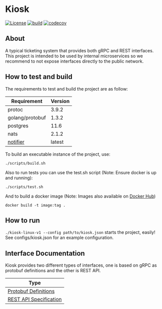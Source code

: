 # Kiosk

[![License](https://img.shields.io/badge/License-Apache%202.0-blue.svg)](https://opensource.org/licenses/Apache-2.0)
[![build](https://travis-ci.org/jibitters/kiosk.svg?branch=master)](https://travis-ci.org/jibitters/kiosk)
[![codecov](https://codecov.io/gh/jibitters/kiosk/branch/master/graph/badge.svg)](https://codecov.io/gh/jibitters/kiosk)

## About

A typical ticketing system that provides both gRPC and REST interfaces. This project is intended to be used by internal microservices so we recommend to not expose interfaces directly to the public network.

## How to test and build

The requirements to test and build the project are as follow:

|Requirement                                                                   |Version|
|---                                                                           |---    |
|protoc                                                                        |3.9.2  |
|golang/protobuf                                                               |1.3.2  |
|postgres                                                                      |11.6   |
|nats                                                                          |2.1.2  |
|[notifier](https://github.com/jibitters/notifier)                             |latest |

To build an executable instance of the project, use:

`./scripts/build.sh`

Also to run tests you can use the test.sh script (Note: Ensure docker is up and running):

`./scripts/test.sh`

And to build a docker image (Note: Images also available on [Docker Hub](https://hub.docker.com/r/jibitters/kiosk))

`docker build -t image:tag .`

## How to run

`./kiosk-linux-v1 --config path/to/kiosk.json` starts the project, easily! See configs/kiosk.json for an example configuration.

## Interface Documentation

Kiosk provides two different types of interfaces, one is based on gRPC as protobuf definitions and the other is REST API.

|Type                                                                          |
|---                                                                           |
|[Protobuf Definitions](api/protobuf-spec)                                     |
|[REST API Specification](api/rest-spec)                                       |
